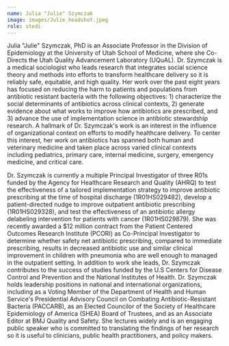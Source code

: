 ```yaml
---
name: Julia "Julie" Szymczak
image: images/Julie_headshot.jpeg
role: stedi
---
```

Julia "Julie" Szymczak, PhD is an Associate Professor in the Division of Epidemiology at the University of Utah School of Medicine, where she Co-Directs the Utah Quality Advancement Laboratory (UQuAL). Dr. Szymczak is a medical sociologist who leads research that integrates social science theory and methods into efforts to transform healthcare delivery so it is reliably safe, equitable, and high quality. Her work over the past eight years has focused on reducing the harm to patients and populations from antibiotic resistant bacteria with the following objectives: 1) characterize the social determinants of antibiotics across clinical contexts, 2) generate evidence about what works to improve how antibiotics are prescribed, and 3) advance the use of implementation science in antibiotic stewardship research. A hallmark of Dr. Szymczak's work is an interest in the influence of organizational context on efforts to modify healthcare delivery. To center this interest, her work on antibiotics has spanned both human and veterinary medicine and taken place across varied clinical contexts including pediatrics, primary care, internal medicine, surgery, emergency medicine, and critical care.

Dr. Szymczak is currently a multiple Principal Investigator of three R01s funded by the Agency for Healthcare Research and Quality (AHRQ) to test the effectiveness of a tailored implementation strategy to improve antibiotic prescribing at the time of hospital discharge (1R01HS029482), develop a patient-directed nudge to improve outpatient antibiotic prescribing (1R01HS029328), and test the effectiveness of an antibiotic allergy delabeling intervention for patients with cancer (1R01HS029879). She was recently awarded a $12 million contract from the Patient Centered Outcomes Research Institute (PCORI) as Co-Principal Investigator to determine whether safety net antibiotic prescribing, compared to immediate prescribing, results in decreased antibiotic use and similar clinical improvement in children with pneumonia who are well enough to managed in the outpatient setting. In addition to work she leads, Dr. Szymczak contributes to the success of studies funded by the U.S Centers for Disease Control and Prevention and the National Institutes of Health. Dr. Szymczak holds leadership positions in national and international organizations, including as a Voting Member of the Department of Health and Human Service's Presidential Advisory Council on Combating Antibiotic-Resistant Bacteria (PACCARB), as an Elected Councilor of the Society of Healthcare Epidemiology of America (SHEA) Board of Trustees, and as an Associate Editor at BMJ Quality and Safety. She lectures widely and is an engaging public speaker who is committed to translating the findings of her research so it is useful to clinicians, public health practitioners, and policy makers.
